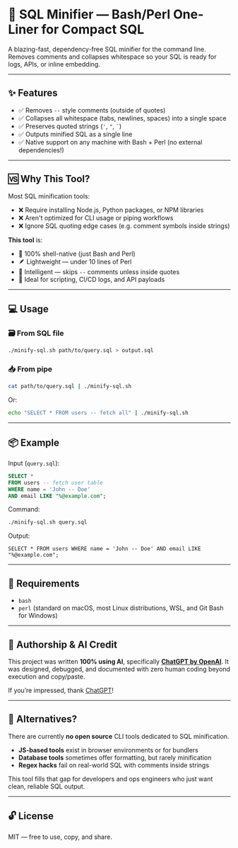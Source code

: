 # 🐚 SQL Minifier — Bash/Perl One-Liner for Compact SQL

A blazing-fast, dependency-free SQL minifier for the command line.
Removes comments and collapses whitespace so your SQL is ready for logs, APIs, or inline embedding.

---

## ✨ Features

* ✅ Removes `--` style comments (outside of quotes)
* ✅ Collapses all whitespace (tabs, newlines, spaces) into a single space
* ✅ Preserves quoted strings (`'`, `"`, `` ` ``)
* ✅ Outputs minified SQL as a single line
* ✅ Native support on any machine with Bash + Perl (no external dependencies!)

---

## 🆚 Why This Tool?

Most SQL minification tools:

* ❌ Require installing Node.js, Python packages, or NPM libraries
* ❌ Aren't optimized for CLI usage or piping workflows
* ❌ Ignore SQL quoting edge cases (e.g. comment symbols inside strings)

**This tool** is:

* 🔧 100% shell-native (just Bash and Perl)
* 🪶 Lightweight — under 10 lines of Perl
* 🧠 Intelligent — skips `--` comments unless inside quotes
* 🚀 Ideal for scripting, CI/CD logs, and API payloads

---

## 💻 Usage

### 🗃️ From SQL file

```bash
./minify-sql.sh path/to/query.sql > output.sql
```

### 📥 From pipe

```bash
cat path/to/query.sql | ./minify-sql.sh
```

Or:

```bash
echo "SELECT * FROM users -- fetch all" | ./minify-sql.sh
```

---

## 📦 Example

Input (`query.sql`):

```sql
SELECT *
FROM users -- fetch user table
WHERE name = 'John -- Doe'
AND email LIKE "%@example.com";
```

Command:

```bash
./minify-sql.sh query.sql
```

Output:

```
SELECT * FROM users WHERE name = 'John -- Doe' AND email LIKE "%@example.com";
```

---

## 🧪 Requirements

* `bash`
* `perl` (standard on macOS, most Linux distributions, WSL, and Git Bash for Windows)

---

## 🤖 Authorship & AI Credit

This project was written **100% using AI**, specifically **[ChatGPT by OpenAI](https://openai.com/chatgpt)**.
It was designed, debugged, and documented with zero human coding beyond execution and copy/paste.

If you’re impressed, thank [ChatGPT](https://chat.openai.com)!

---

## 🧩 Alternatives?

There are currently **no open source** CLI tools dedicated to SQL minification.

* **JS-based tools** exist in browser environments or for bundlers
* **Database tools** sometimes offer formatting, but rarely minification
* **Regex hacks** fail on real-world SQL with comments inside strings

This tool fills that gap for developers and ops engineers who just want clean, reliable SQL output.

---

## 🔓 License

MIT — free to use, copy, and share.
